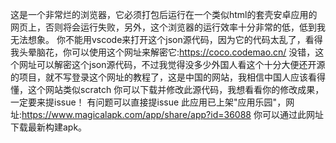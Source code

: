 这是一个非常烂的浏览器，它必须打包后运行在一个类似html的套壳安卓应用的网页上，否则将会运行失败，另外，这个浏览器的运行效率十分非常的低，低到我无法想象。
你不能用vscode来打开这个json源代码，因为它的代码太乱了，看得我头晕脑花，你可以使用这个网址来解密它:https://coco.codemao.cn/
没错，这个网址可以解密这个json源代码，不过我觉得没多少外国人看这个十分大便还开源的项目，就不写登录这个网址的教程了，这是中国的网站，我相信中国人应该看得懂，这个网站类似scratch
你可以下载并修改此源代码，我想看看你的修改成果，一定要来提issue！
有问题可以直接提issue
此应用已上架"应用乐园"，网址:https://www.magicalapk.com/app/share/app?id=36088
你可以通过此网址下载最新构建apk。
